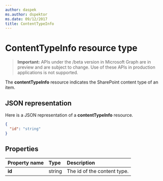 ```yaml
---
author: daspek
ms.author: dspektor
ms.date: 09/12/2017
title: ContentTypeInfo
---
```

# ContentTypeInfo resource type

> **Important:** APIs under the /beta version in Microsoft Graph are in preview and are subject to change. Use of these APIs in production applications is not supported.

The **contentTypeInfo** resource indicates the SharePoint content type of an item.

## JSON representation

Here is a JSON representation of a **contentTypeInfo** resource.
<!-- { "blockType": "resource", "@odata.type": "microsoft.graph.contentTypeInfo", "@type.aka": "oneDrive.contentTypeFacet" } -->

```json
{
  "id": "string"
}
```

## Properties

| Property name     | Type    | Description
|:------------------|:--------|:----------------------------------------------------
| **id**            | string  | The id of the content type.

<!-- {
  "type": "#page.annotation",
  "description": "",
  "keywords": "",
  "section": "documentation",
  "tocPath": "Resources/ContentTypeInfo"
} -->
